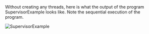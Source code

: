 Without creating any threads, here is what the output of the program SupervisorExample looks like. Note the sequential execution of the program.

![SupervisorExample](https://user-images.githubusercontent.com/47264501/111801420-f2afc200-88f2-11eb-9882-83f34c5b0cd3.gif)
